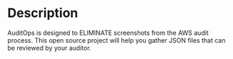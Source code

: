 # Description
AuditOps is designed to ELIMINATE screenshots from the AWS audit process. This open source project will help you gather JSON files that can be reviewed by your auditor.
